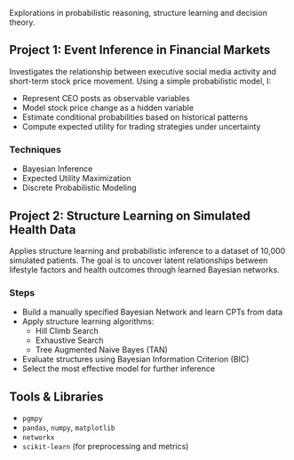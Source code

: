 Explorations in probabilistic reasoning, structure learning and decision theory. 

## Project 1: Event Inference in Financial Markets

Investigates the relationship between executive social media activity and short-term stock price movement. Using a simple probabilistic model, I:

- Represent CEO posts as observable variables
- Model stock price change as a hidden variable
- Estimate conditional probabilities based on historical patterns
- Compute expected utility for trading strategies under uncertainty

### Techniques
- Bayesian Inference
- Expected Utility Maximization
- Discrete Probabilistic Modeling


## Project 2: Structure Learning on Simulated Health Data

Applies structure learning and probabilistic inference to a dataset of 10,000 simulated patients. The goal is to uncover latent relationships between lifestyle factors and health outcomes through learned Bayesian networks.

### Steps
- Build a manually specified Bayesian Network and learn CPTs from data
- Apply structure learning algorithms:
  - Hill Climb Search
  - Exhaustive Search
  - Tree Augmented Naive Bayes (TAN)
- Evaluate structures using Bayesian Information Criterion (BIC)
- Select the most effective model for further inference


## Tools & Libraries

- `pgmpy`
- `pandas`, `numpy`, `matplotlib`
- `networkx`
- `scikit-learn` (for preprocessing and metrics)
